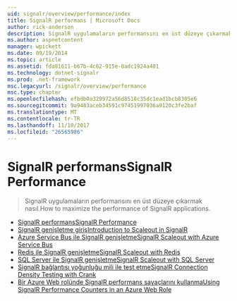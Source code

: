 ```yaml
---
uid: signalr/overview/performance/index
title: SignalR performans | Microsoft Docs
author: rick-anderson
description: SignalR uygulamaların performansını en üst düzeye çıkarmak nasıl.
ms.author: aspnetcontent
manager: wpickett
ms.date: 09/19/2014
ms.topic: article
ms.assetid: fda81611-b67b-4c62-915e-8adc1924a401
ms.technology: dotnet-signalr
ms.prod: .net-framework
msc.legacyurl: /signalr/overview/performance
msc.type: chapter
ms.openlocfilehash: efbdb0a329972a56d8518c35dc1ead1bcb8305e6
ms.sourcegitcommit: 9a9483aceb34591c97451997036a9120c3fe2baf
ms.translationtype: MT
ms.contentlocale: tr-TR
ms.lasthandoff: 11/10/2017
ms.locfileid: "26565986"
---
```

<a name="signalr-performance"></a><span data-ttu-id="c0b81-103">SignalR performans</span><span class="sxs-lookup"><span data-stu-id="c0b81-103">SignalR Performance</span></span>
====================
> <span data-ttu-id="c0b81-104">SignalR uygulamaların performansını en üst düzeye çıkarmak nasıl.</span><span class="sxs-lookup"><span data-stu-id="c0b81-104">How to maximize the performance of SignalR applications.</span></span>


- [<span data-ttu-id="c0b81-105">SignalR performans</span><span class="sxs-lookup"><span data-stu-id="c0b81-105">SignalR Performance</span></span>](signalr-performance.md)
- [<span data-ttu-id="c0b81-106">SignalR genişletme giriş</span><span class="sxs-lookup"><span data-stu-id="c0b81-106">Introduction to Scaleout in SignalR</span></span>](scaleout-in-signalr.md)
- [<span data-ttu-id="c0b81-107">Azure Service Bus ile SignalR genişletme</span><span class="sxs-lookup"><span data-stu-id="c0b81-107">SignalR Scaleout with Azure Service Bus</span></span>](scaleout-with-windows-azure-service-bus.md)
- [<span data-ttu-id="c0b81-108">Redis ile SignalR genişletme</span><span class="sxs-lookup"><span data-stu-id="c0b81-108">SignalR Scaleout with Redis</span></span>](scaleout-with-redis.md)
- [<span data-ttu-id="c0b81-109">SQL Server ile SignalR genişletme</span><span class="sxs-lookup"><span data-stu-id="c0b81-109">SignalR Scaleout with SQL Server</span></span>](scaleout-with-sql-server.md)
- [<span data-ttu-id="c0b81-110">SignalR bağlantısı yoğunluğu mili ile test etme</span><span class="sxs-lookup"><span data-stu-id="c0b81-110">SignalR Connection Density Testing with Crank</span></span>](signalr-connection-density-testing-with-crank.md)
- [<span data-ttu-id="c0b81-111">Bir Azure Web rolünde SignalR performans sayaçlarını kullanma</span><span class="sxs-lookup"><span data-stu-id="c0b81-111">Using SignalR Performance Counters in an Azure Web Role</span></span>](using-signalr-performance-counters-in-an-azure-web-role.md)
